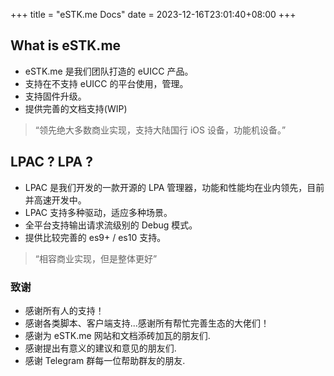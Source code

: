 +++
title = "eSTK.me Docs"
date =  2023-12-16T23:01:40+08:00
+++

## What is eSTK.me

- eSTK.me 是我们团队打造的 eUICC 产品。
- 支持在不支持 eUICC 的平台使用，管理。
- 支持固件升级。
- 提供完善的文档支持(WIP)

> “领先绝大多数商业实现，支持大陆国行 iOS 设备，功能机设备。”

## LPAC ? LPA ?

- LPAC 是我们开发的一款开源的 LPA 管理器，功能和性能均在业内领先，目前并高速开发中。
- LPAC 支持多种驱动，适应多种场景。
- 全平台支持输出请求流级别的 Debug 模式。
- 提供比较完善的 es9+ / es10 支持。

> “相容商业实现，但是整体更好”

### 致谢

- 感谢所有人的支持！
- 感谢各类脚本、客户端支持...感谢所有帮忙完善生态的大佬们！
- 感谢为 eSTK.me 网站和文档添砖加瓦的朋友们.
- 感谢提出有意义的建议和意见的朋友们.
- 感谢 Telegram 群每一位帮助群友的朋友.
